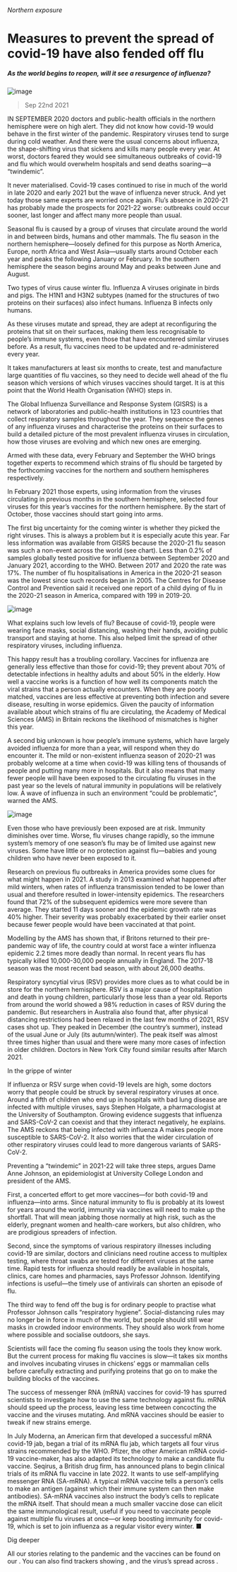 ###### Northern exposure
# Measures to prevent the spread of covid-19 have also fended off flu 
##### As the world begins to reopen, will it see a resurgence of influenza? 
![image](images/20210925_ird001.jpg) 
> Sep 22nd 2021 
IN SEPTEMBER 2020 doctors and public-health officials in the northern hemisphere were on high alert. They did not know how covid-19 would behave in the first winter of the pandemic. Respiratory viruses tend to surge during cold weather. And there were the usual concerns about influenza, the shape-shifting virus that sickens and kills many people every year. At worst, doctors feared they would see simultaneous outbreaks of covid-19 and flu which would overwhelm hospitals and send deaths soaring—a “twindemic”.
It never materialised. Covid-19 cases continued to rise in much of the world in late 2020 and early 2021 but the wave of influenza never struck. And yet today those same experts are worried once again. Flu’s absence in 2020-21 has probably made the prospects for 2021-22 worse: outbreaks could occur sooner, last longer and affect many more people than usual.

Seasonal flu is caused by a group of viruses that circulate around the world in and between birds, humans and other mammals. The flu season in the northern hemisphere—loosely defined for this purpose as North America, Europe, north Africa and West Asia—usually starts around October each year and peaks the following January or February. In the southern hemisphere the season begins around May and peaks between June and August.
Two types of virus cause winter flu. Influenza A viruses originate in birds and pigs. The H1N1 and H3N2 subtypes (named for the structures of two proteins on their surfaces) also infect humans. Influenza B infects only humans.
As these viruses mutate and spread, they are adept at reconfiguring the proteins that sit on their surfaces, making them less recognisable to people’s immune systems, even those that have encountered similar viruses before. As a result, flu vaccines need to be updated and re-administered every year.
It takes manufacturers at least six months to create, test and manufacture large quantities of flu vaccines, so they need to decide well ahead of the flu season which versions of which viruses vaccines should target. It is at this point that the World Health Organisation (WHO) steps in.
The Global Influenza Surveillance and Response System (GISRS) is a network of laboratories and public-health institutions in 123 countries that collect respiratory samples throughout the year. They sequence the genes of any influenza viruses and characterise the proteins on their surfaces to build a detailed picture of the most prevalent influenza viruses in circulation, how those viruses are evolving and which new ones are emerging.
Armed with these data, every February and September the WHO brings together experts to recommend which strains of flu should be targeted by the forthcoming vaccines for the northern and southern hemispheres respectively.
In February 2021 those experts, using information from the viruses circulating in previous months in the southern hemisphere, selected four viruses for this year’s vaccines for the northern hemisphere. By the start of October, those vaccines should start going into arms.
The first big uncertainty for the coming winter is whether they picked the right viruses. This is always a problem but it is especially acute this year. Far less information was available from GISRS because the 2020-21 flu season was such a non-event across the world (see chart). Less than 0.2% of samples globally tested positive for influenza between September 2020 and January 2021, according to the WHO. Between 2017 and 2020 the rate was 17%. The number of flu hospitalisations in America in the 2020-21 season was the lowest since such records began in 2005. The Centres for Disease Control and Prevention said it received one report of a child dying of flu in the 2020-21 season in America, compared with 199 in 2019-20.
![image](images/20210925_irc361.png) 

What explains such low levels of flu? Because of covid-19, people were wearing face masks, social distancing, washing their hands, avoiding public transport and staying at home. This also helped limit the spread of other respiratory viruses, including influenza.
This happy result has a troubling corollary. Vaccines for influenza are generally less effective than those for covid-19; they prevent about 70% of detectable infections in healthy adults and about 50% in the elderly. How well a vaccine works is a function of how well its components match the viral strains that a person actually encounters. When they are poorly matched, vaccines are less effective at preventing both infection and severe disease, resulting in worse epidemics. Given the paucity of information available about which strains of flu are circulating, the Academy of Medical Sciences (AMS) in Britain reckons the likelihood of mismatches is higher this year.
A second big unknown is how people’s immune systems, which have largely avoided influenza for more than a year, will respond when they do encounter it. The mild or non-existent influenza season of 2020-21 was probably welcome at a time when covid-19 was killing tens of thousands of people and putting many more in hospitals. But it also means that many fewer people will have been exposed to the circulating flu viruses in the past year so the levels of natural immunity in populations will be relatively low. A wave of influenza in such an environment “could be problematic”, warned the AMS.
![image](images/20210925_irc414.png) 

Even those who have previously been exposed are at risk. Immunity diminishes over time. Worse, flu viruses change rapidly, so the immune system’s memory of one season’s flu may be of limited use against new viruses. Some have little or no protection against flu—babies and young children who have never been exposed to it.
Research on previous flu outbreaks in America provides some clues for what might happen in 2021. A study in 2013 examined what happened after mild winters, when rates of influenza transmission tended to be lower than usual and therefore resulted in lower-intensity epidemics. The researchers found that 72% of the subsequent epidemics were more severe than average. They started 11 days sooner and the epidemic growth rate was 40% higher. Their severity was probably exacerbated by their earlier onset because fewer people would have been vaccinated at that point.
Modelling by the AMS has shown that, if Britons returned to their pre-pandemic way of life, the country could at worst face a winter influenza epidemic 2.2 times more deadly than normal. In recent years flu has typically killed 10,000-30,000 people annually in England. The 2017-18 season was the most recent bad season, with about 26,000 deaths.
Respiratory syncytial virus (RSV) provides more clues as to what could be in store for the northern hemisphere. RSV is a major cause of hospitalisation and death in young children, particularly those less than a year old. Reports from around the world showed a 98% reduction in cases of RSV during the pandemic. But researchers in Australia also found that, after physical distancing restrictions had been relaxed in the last few months of 2021, RSV cases shot up. They peaked in December (the country’s summer), instead of the usual June or July (its autumn/winter). The peak itself was almost three times higher than usual and there were many more cases of infection in older children. Doctors in New York City found similar results after March 2021.
In the grippe of winter
If influenza or RSV surge when covid-19 levels are high, some doctors worry that people could be struck by several respiratory viruses at once. Around a fifth of children who end up in hospitals with bad lung disease are infected with multiple viruses, says Stephen Holgate, a pharmacologist at the University of Southampton. Growing evidence suggests that influenza and SARS-CoV-2 can coexist and that they interact negatively, he explains. The AMS reckons that being infected with influenza A makes people more susceptible to SARS-CoV-2. It also worries that the wider circulation of other respiratory viruses could lead to more dangerous variants of SARS-CoV-2.
Preventing a “twindemic” in 2021-22 will take three steps, argues Dame Anne Johnson, an epidemiologist at University College London and president of the AMS.
First, a concerted effort to get more vaccines—for both covid-19 and influenza—into arms. Since natural immunity to flu is probably at its lowest for years around the world, immunity via vaccines will need to make up the shortfall. That will mean jabbing those normally at high risk, such as the elderly, pregnant women and health-care workers, but also children, who are prodigious spreaders of infection.
Second, since the symptoms of various respiratory illnesses including covid-19 are similar, doctors and clinicians need routine access to multiplex testing, where throat swabs are tested for different viruses at the same time. Rapid tests for influenza should readily be available in hospitals, clinics, care homes and pharmacies, says Professor Johnson. Identifying infections is useful—the timely use of antivirals can shorten an episode of flu.
The third way to fend off the bug is for ordinary people to practise what Professor Johnson calls “respiratory hygiene”. Social-distancing rules may no longer be in force in much of the world, but people should still wear masks in crowded indoor environments. They should also work from home where possible and socialise outdoors, she says.
Scientists will face the coming flu season using the tools they know work. But the current process for making flu vaccines is slow—it takes six months and involves incubating viruses in chickens’ eggs or mammalian cells before carefully extracting and purifying proteins that go on to make the building blocks of the vaccines.
The success of messenger RNA (mRNA) vaccines for covid-19 has spurred scientists to investigate how to use the same technology against flu. mRNA should speed up the process, leaving less time between concocting the vaccine and the viruses mutating. And mRNA vaccines should be easier to tweak if new strains emerge.
In July Moderna, an American firm that developed a successful mRNA covid-19 jab, began a trial of its mRNA flu jab, which targets all four virus strains recommended by the WHO. Pfizer, the other American mRNA covid-19 vaccine-maker, has also adapted its technology to make a candidate flu vaccine. Seqirus, a British drug firm, has announced plans to begin clinical trials of its mRNA flu vaccine in late 2022. It wants to use self-amplifying messenger RNA (SA-mRNA). A typical mRNA vaccine tells a person’s cells to make an antigen (against which their immune system can then make antibodies). SA-mRNA vaccines also instruct the body’s cells to replicate the mRNA itself. That should mean a much smaller vaccine dose can elicit the same immunological result, useful if you need to vaccinate people against multiple flu viruses at once—or keep boosting immunity for covid-19, which is set to join influenza as a regular visitor every winter. ■
Dig deeper
All our stories relating to the pandemic and the vaccines can be found on our . You can also find trackers showing ,  and the virus’s spread across .
